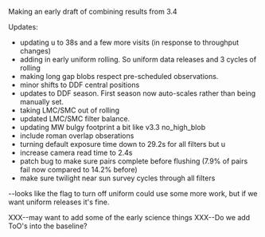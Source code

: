 Making an early draft of combining results from 3.4

Updates:

* updating u to 38s and a few more visits (in response to throughput changes)
* adding in early uniform rolling. So uniform data releases and 3 cycles of rolling 
* making long gap blobs respect pre-scheduled observations.
* minor shifts to DDF central positions
* updates to DDF season. First season now auto-scales rather than being manually set.
* taking LMC/SMC out of rolling
* updated LMC/SMC filter balance.
* updating MW bulgy footprint a bit like v3.3 no_high_blob
* include roman overlap obserations
* turning default exposure time down to 29.2s for all filters but u
* increase camera read time to 2.4s
* patch bug to make sure pairs complete before flushing (7.9% of pairs fail now compared to 14.2% before)
* make sure twilight near sun survey cycles through all filters


--looks like the flag to turn off uniform could use some more work, but if we want uniform releases it's fine.

XXX--may want to add some of the early science things
XXX--Do we add ToO's into the baseline?

